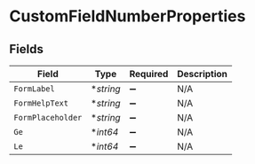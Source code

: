# CustomFieldNumberProperties


## Fields

| Field              | Type               | Required           | Description        |
| ------------------ | ------------------ | ------------------ | ------------------ |
| `FormLabel`        | **string*          | :heavy_minus_sign: | N/A                |
| `FormHelpText`     | **string*          | :heavy_minus_sign: | N/A                |
| `FormPlaceholder`  | **string*          | :heavy_minus_sign: | N/A                |
| `Ge`               | **int64*           | :heavy_minus_sign: | N/A                |
| `Le`               | **int64*           | :heavy_minus_sign: | N/A                |